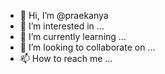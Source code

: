 - 👋 Hi, I’m @praekanya
- 👀 I’m interested in ...
- 🌱 I’m currently learning ...
- 💞️ I’m looking to collaborate on ...
- 📫 How to reach me ...

<!---
praekanya/praekanya is a ✨ special ✨ repository because its `README.md` (this file) appears on your GitHub profile.
You can click the Preview link to take a look at your changes.
--->
